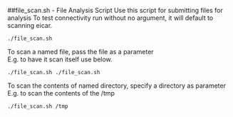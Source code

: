##file_scan.sh - File Analysis Script
Use this script for submitting files for analysis
To test connectivity run without no argument, it will default to scanning eicar.  
```console
./file_scan.sh
```
To scan a named file, pass the file as a parameter  
E.g. to have it scan itself use below.
```console
./file_scan.sh ./file_scan.sh
```
To scan the contents of named directory, specify a directory as parameter
E.g. to scan the contents of the /tmp
```console
./file_scan.sh /tmp
```
